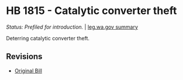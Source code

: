 # HB 1815 - Catalytic converter theft
*Status: Prefiled for introduction.* | [leg.wa.gov summary](https://app.leg.wa.gov/billsummary?BillNumber=1815&Year=2021)

Deterring catalytic converter theft.

## Revisions
* [Original Bill](1/)